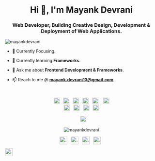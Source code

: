 
<h1 align="center">Hi 👋, I'm Mayank Devrani</h1>
<h3 align="center">Web Developer, Building Creative Design, Development & Deployment of Web Applications.</h3>

<p align="left"> <img src="https://komarev.com/ghpvc/?username=mayankdevrani" alt="mayankdevrani" /> </p>

- 🎯 Currently Focusing.

- 🌱 Currently learning **Frameworks**.

<!-- - 🤔 I’m looking for help with **...** -->

<!-- - 💻 All of my projects are available at [Here!](https://.../) -->

<!-- - 📝 Sometimes I write articles on [Medium](https://medium.com/...) -->

- 💬 Ask me about **Frontend Development & Frameworks**.

- 📫 Reach to me @ **mayank.devrani13@gmail.com**.

<!-- - ⚡ Fun fact **...** -->
<br>
<p align="center"><img src="https://devicons.github.io/devicon/devicon.git/icons/react/react-original-wordmark.svg" alt="react" width="20" height="20"/> &nbsp;&nbsp;<img src="https://devicons.github.io/devicon/devicon.git/icons/bootstrap/bootstrap-plain.svg" alt="bootstrap" width="20" height="20"/> &nbsp;&nbsp;<img src="https://devicons.github.io/devicon/devicon.git/icons/c/c-original.svg" alt="c" width="20" height="20"/> &nbsp;&nbsp;<img src="https://devicons.github.io/devicon/devicon.git/icons/css3/css3-original-wordmark.svg" alt="css3" width="20" height="20"/>&nbsp;&nbsp; <img src="https://devicons.github.io/devicon/devicon.git/icons/html5/html5-original-wordmark.svg" alt="html5" width="20" height="20"/> &nbsp;&nbsp; <img src="https://devicons.github.io/devicon/devicon.git/icons/javascript/javascript-original.svg" alt="javascript" width="20" height="20"/><br><img src="https://devicons.github.io/devicon/devicon.git/icons/mysql/mysql-original-wordmark.svg" alt="mysql" width="20" height="20"/> &nbsp;&nbsp;<img src="https://devicons.github.io/devicon/devicon.git/icons/php/php-original.svg" alt="php" width="20" height="20"/> &nbsp;&nbsp;<img src="https://devicons.github.io/devicon/devicon.git/icons/nodejs/nodejs-original-wordmark.svg" alt="nodejs" width="20" height="20"/>&nbsp;&nbsp; <img src="https://devicons.github.io/devicon/devicon.git/icons/linux/linux-original.svg" alt="linux" width="20" height="20"/></p><p align="center">&nbsp;&nbsp; <img src="https://devicons.github.io/devicon/devicon.git/icons/vuejs/vuejs-original.svg" alt="vue" width="20" height="20"/></p><p align="center">
<img src="https://github-readme-stats.vercel.app/api?username=mayankdevrani&show_icons=true" alt="mayankdevrani" /> </p>

<p align="center">
<a href="https://codepen.io/..." target="_blank"><img align="center" src="https://cdn.jsdelivr.net/npm/simple-icons@3.0.1/icons/codepen.svg" alt="..." height="25" width="25" /></a>&nbsp;&nbsp;
<a href="https://twitter.com/..." target="_blank"><img align="center" src="https://cdn.jsdelivr.net/npm/simple-icons@3.0.1/icons/twitter.svg" alt="..." height="25" width="25" /></a>&nbsp;&nbsp;
<a href="https://linkedin.com/in/..." target="blank"><img align="center" src="https://cdn.jsdelivr.net/npm/simple-icons@3.0.1/icons/linkedin.svg" alt="..." height="25" width="25" /></a>&nbsp;&nbsp;
<a href="https://stackoverflow.com/users/12206818/mayank-devrani" target="_blank"><img align="center" src="https://cdn.jsdelivr.net/npm/simple-icons@3.0.1/icons/stackoverflow.svg" alt="..." height="25" width="25" /></a>&nbsp;&nbsp;
</p>
<a href="https://www.hackerearth.com/@mynk.13" target="_blank"><img align="center" src="https://cdn.jsdelivr.net/npm/simple-icons@3.0.1/icons/hackerearth.svg" alt="..." height="25" width="25" /></a>&nbsp;&nbsp;
</p>
